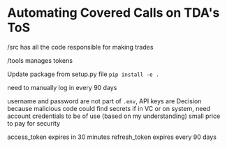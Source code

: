 # Automating Covered Calls on TDA's ToS


/src has all the code responsible for making trades

/tools manages tokens

Update package from setup.py file
`pip install -e .`

need to manually log in every 90 days

username and password are not part of `.env`, API keys are
Decision because 
malicious code could find secrets if in VC or on system, need account credentials to be of use (based on my understanding)
small price to pay for security 

access_token expires in 30 minutes
refresh_token expires every 90 days

